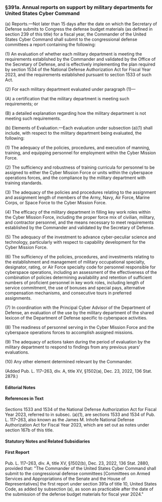 ### §391a. Annual reports on support by military departments for United States Cyber Command ###

(a) Reports.—Not later than 15 days after the date on which the Secretary of Defense submits to Congress the defense budget materials (as defined in section 239 of this title) for a fiscal year, the Commander of the United States Cyber Command shall submit to the congressional defense committees a report containing the following:

(1) An evaluation of whether each military department is meeting the requirements established by the Commander and validated by the Office of the Secretary of Defense, and is effectively implementing the plan required by section 1534 of the National Defense Authorization Act for Fiscal Year 2023, and the requirements established pursuant to section 1533 of such Act.

(2) For each military department evaluated under paragraph (1)—

(A) a certification that the military department is meeting such requirements; or

(B) a detailed explanation regarding how the military department is not meeting such requirements.

(b) Elements of Evaluation.—Each evaluation under subsection (a)(1) shall include, with respect to the military department being evaluated, the following:

(1) The adequacy of the policies, procedures, and execution of manning, training, and equipping personnel for employment within the Cyber Mission Force.

(2) The sufficiency and robustness of training curricula for personnel to be assigned to either the Cyber Mission Force or units within the cyberspace operations forces, and the compliance by the military department with training standards.

(3) The adequacy of the policies and procedures relating to the assignment and assignment length of members of the Army, Navy, Air Force, Marine Corps, or Space Force to the Cyber Mission Force.

(4) The efficacy of the military department in filling key work roles within the Cyber Mission Force, including the proper force mix of civilian, military, and contractor personnel, and the means necessary to meet requirements established by the Commander and validated by the Secretary of Defense.

(5) The adequacy of the investment to advance cyber-peculiar science and technology, particularly with respect to capability development for the Cyber Mission Force.

(6) The sufficiency of the policies, procedures, and investments relating to the establishment and management of military occupational specialty, designator, rating, or Air Force specialty code for personnel responsible for cyberspace operations, including an assessment of the effectiveness of the combination of policies determining availability and retention of sufficient numbers of proficient personnel in key work roles, including length of service commitment, the use of bonuses and special pays, alternative compensation mechanisms, and consecutive tours in preferred assignments.

(7) In coordination with the Principal Cyber Advisor of the Department of Defense, an evaluation of the use by the military department of the shared lexicon of the Department of Defense specific to cyberspace activities.

(8) The readiness of personnel serving in the Cyber Mission Force and the cyberspace operations forces to accomplish assigned missions.

(9) The adequacy of actions taken during the period of evaluation by the military department to respond to findings from any previous years' evaluations.

(10) Any other element determined relevant by the Commander.

(Added Pub. L. 117–263, div. A, title XV, §1502(a), Dec. 23, 2022, 136 Stat. 2879.)

#### **Editorial Notes** ####

#### References in Text ####

Sections 1533 and 1534 of the National Defense Authorization Act for Fiscal Year 2023, referred to in subsec. (a)(1), are sections 1533 and 1534 of Pub. L. 117–263, also known as the James M. Inhofe National Defense Authorization Act for Fiscal Year 2023, which are set out as notes under section 167b of this title.

#### **Statutory Notes and Related Subsidiaries** ####

#### First Report ####

Pub. L. 117–263, div. A, title XV, §1502(b), Dec. 23, 2022, 136 Stat. 2880, provided that: "The Commander of the United States Cyber Command shall submit to the congressional defense committees [Committees on Armed Services and Appropriations of the Senate and the House of Representatives] the first report under section 391a of title 10, United States Code, as added by subsection (a), as soon as practicable after the date of the submission of the defense budget materials for fiscal year 2024."